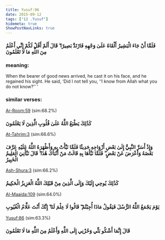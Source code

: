 ```yaml
---
title: Yusuf:96
date: 2015-09-12
tags: ["12 .Yusuf"]
hidemeta: true 
ShowPostNavLinks: true 
---
```

### فَلَمَّا أَنْ جَاءَ الْبَشِيرُ أَلْقَاهُ عَلَىٰ وَجْهِهِ فَارْتَدَّ بَصِيرًا ۖ قَالَ أَلَمْ أَقُلْ لَكُمْ إِنِّي أَعْلَمُ مِنَ اللَّهِ مَا لَا تَعْلَمُونَ
### meaning: 
When the bearer of good news arrived, he cast it on his face, and he regained his sight. He said, ‘Did I not tell you, ‘‘I know from Allah what you do not know?’’ ’
### similar verses: 

[Ar-Room:59](/30/59) (sim:68.2%)

### كَذَٰلِكَ يَطْبَعُ اللَّهُ عَلَىٰ قُلُوبِ الَّذِينَ لَا يَعْلَمُونَ

[At-Tahrim:3](/66/3) (sim:66.6%)

### وَإِذْ أَسَرَّ النَّبِيُّ إِلَىٰ بَعْضِ أَزْوَاجِهِ حَدِيثًا فَلَمَّا نَبَّأَتْ بِهِ وَأَظْهَرَهُ اللَّهُ عَلَيْهِ عَرَّفَ بَعْضَهُ وَأَعْرَضَ عَنْ بَعْضٍ ۖ فَلَمَّا نَبَّأَهَا بِهِ قَالَتْ مَنْ أَنْبَأَكَ هَٰذَا ۖ قَالَ نَبَّأَنِيَ الْعَلِيمُ الْخَبِيرُ

[Ash-Shura:3](/42/3) (sim:66.2%)

### كَذَٰلِكَ يُوحِي إِلَيْكَ وَإِلَى الَّذِينَ مِنْ قَبْلِكَ اللَّهُ الْعَزِيزُ الْحَكِيمُ

[Al-Maaida:109](/5/109) (sim:64.0%)

### يَوْمَ يَجْمَعُ اللَّهُ الرُّسُلَ فَيَقُولُ مَاذَا أُجِبْتُمْ ۖ قَالُوا لَا عِلْمَ لَنَا ۖ إِنَّكَ أَنْتَ عَلَّامُ الْغُيُوبِ

[Yusuf:86](/12/86) (sim:63.3%)

### قَالَ إِنَّمَا أَشْكُو بَثِّي وَحُزْنِي إِلَى اللَّهِ وَأَعْلَمُ مِنَ اللَّهِ مَا لَا تَعْلَمُونَ
